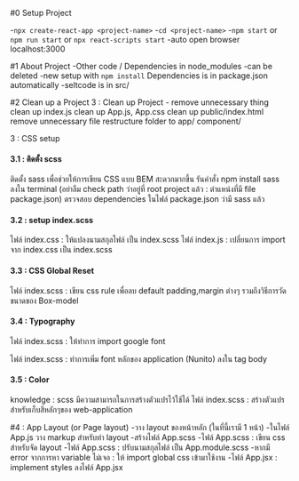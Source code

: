 #0 Setup Project

-`npx create-react-app <project-name>` -`cd <project-name>` -`npm start` or `npm run start` or `npx react-scripts start`
-auto open browser localhost:3000

#1 About Project
-Other code / Dependencies in node_modules
-can be deleted
-new setup with `npm install`
Dependencies is in package.json automatically
-seltcode is in src/

#2 Clean up a Project
3 : Clean up Project - remove unnecessary thing
clean up index.js
clean up App.js, App.css
clean up public/index.html
remove unnecessary file
restructure folder to app/ component/

3 : CSS setup

#### 3.1 : ติดตั้ง scss

ติดตั้ง sass เพื่อช่วยให้การเขียน CSS แบบ BEM สะดวกมากขึ้น
รันคำสั่ง npm install sass ลงใน terminal (อย่าลืม check path ว่าอยู่ที่ root project แล้ว : ตำแหน่งที่มี file package.json)
ตรวจสอบ dependencies ในไฟล์ package.json ว่ามี sass แล้ว

#### 3.2 : setup index.scss

ไฟล์ index.css : ให้แปลงนามสกุลไฟล์ เป็น index.scss
ไฟล์ index.js : เปลี่ยนการ import จาก index.css เป็น index.scss

#### 3.3 : CSS Global Reset

ไฟล์ index.scss : เขียน css rule เพื่อลบ default padding,margin ต่างๆ รวมถึงวิธีการวัดขนาดของ Box-model

#### 3.4 : Typography

ไฟล์ index.scss : ให้ทำการ import google font

ไฟล์ index.scss : ทำการเพิ่ม font หลักของ application (Nunito) ลงใน tag body

#### 3.5 : Color

knowledge : scss มีความสามารถในการสร้างตัวแปรไว้ใช้ได้
ไฟล์ index.scss : สร้างตัวแปรสำหรับเก็บสีหลักๆของ web-application

#4 : App Layout (or Page layout)
-วาง layout ของหน้าหลัก (ในที่นี้เรามี 1 หน้า)
-ในไฟล์ App.js วาง markup สำหรับทำ layout
-สร้างไฟล์ App.scss
-ไฟล์ App.scss : เขียน css สำหรับจัด layout
-ไฟล์ App.scss : ปรับนามสกุลไฟล์ เป็น App.module.scss
-หากมี error จากการหา variable ไม่เจอ : ให้ import global css เข้ามาใช้งาน
-ไฟล์ App.jsx : implement styles ลงไฟล์ App.jsx
